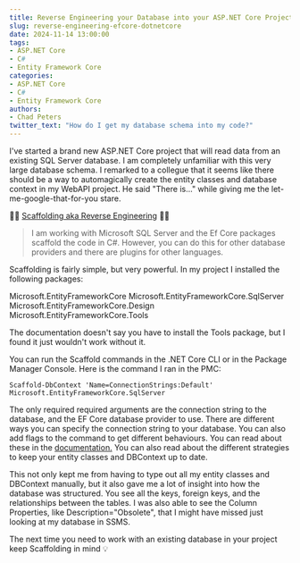 ```yaml
---
title: Reverse Engineering your Database into your ASP.NET Core Project
slug: reverse-engineering-efcore-dotnetcore
date: 2024-11-14 13:00:00
tags:
- ASP.NET Core
- C#
- Entity Framework Core
categories:
- ASP.NET Core
- C#
- Entity Framework Core
authors: 
- Chad Peters
twitter_text: "How do I get my database schema into my code?"
---
```


I've started a brand new ASP.NET Core project that will read data from an existing SQL Server database. I am completely unfamiliar with this very large database schema. I remarked to a collegue that it seems like there should be a way to automagically create the entity classes and database context in my WebAPI project. He said "There is..." while giving me the let-me-google-that-for-you stare.

🎉🎉 [Scaffolding aka Reverse Engineering](https://learn.microsoft.com/en-us/ef/core/managing-schemas/scaffolding/) 🎉🎉

> I am working with Microsoft SQL Server and the Ef Core packages scaffold the code in C#. However, you can do this for other database providers and there are plugins for other languages. 

Scaffolding is fairly simple, but very powerful. In my project I installed the following packages:

Microsoft.EntityFrameworkCore
Microsoft.EntityFrameworkCore.SqlServer
Microsoft.EntityFrameworkCore.Design
Microsoft.EntityFrameworkCore.Tools

The documentation doesn't say you have to install the Tools package, but I found it just wouldn't work without it. 

You can run the Scaffold commands in the .NET Core CLI or in the Package Manager Console. Here is the command I ran in the PMC:

`Scaffold-DbContext 'Name=ConnectionStrings:Default' Microsoft.EntityFrameworkCore.SqlServer`

The only required required arguments are the connection string to the database, and the EF Core database provider to use. There are different ways you can specify the connection string to your database. You can also add flags to the command to get different behaviours. You can read about these in the [documentation.](https://learn.microsoft.com/en-us/ef/core/managing-schemas/scaffolding/) You can also read about the different strategies to keep your entity classes and DBContext up to date. 

This not only kept me from having to type out all my entity classes and DBContext manually, but it also gave me a lot of insight into how the database was structured. You see all the keys, foreign keys, and the relationships between the tables. I was also able to see the Column Properties, like Description="Obsolete", that I might have missed just looking at my database in SSMS. 

The next time you need to work with an existing database in your project keep Scaffolding in mind 💡
